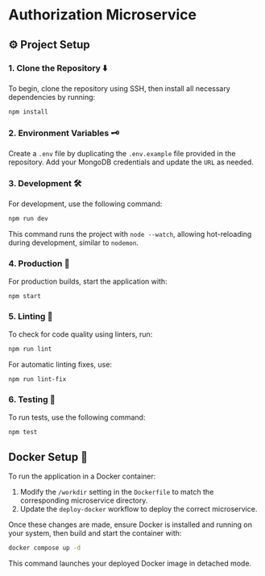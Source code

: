 # Authorization  Microservice

## ⚙️ Project Setup

### 1. Clone the Repository ⬇️

To begin, clone the repository using SSH, then install all necessary dependencies by running:

```bash
npm install
```

### 2. Environment Variables 🗝️

Create a `.env` file by duplicating the `.env.example` file provided in the repository. Add your MongoDB credentials and update the `URL` as needed.

### 3. Development 🛠️

For development, use the following command:

```bash
npm run dev
```

This command runs the project with `node --watch`, allowing hot-reloading during development, similar to `nodemon`.

### 4. Production 🚀

For production builds, start the application with:

```bash
npm start
```

### 5. Linting 🧹

To check for code quality using linters, run:

```bash
npm run lint
```

For automatic linting fixes, use:

```bash
npm run lint-fix
```

### 6. Testing 🧪

To run tests, use the following command:

```bash
npm test
```

## Docker Setup 🐳

To run the application in a Docker container:

1. Modify the `/workdir` setting in the `Dockerfile` to match the corresponding microservice directory.
2. Update the `deploy-docker` workflow to deploy the correct microservice.

Once these changes are made, ensure Docker is installed and running on your system, then build and start the container with:

```bash
docker compose up -d
```

This command launches your deployed Docker image in detached mode.
